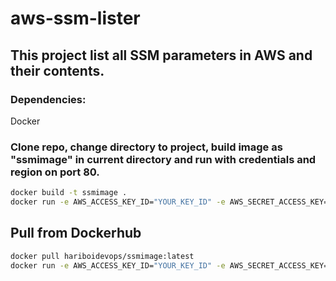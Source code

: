 # aws-ssm-lister

## This project list all SSM parameters in AWS and their contents.

### Dependencies:
Docker

### Clone repo, change directory to project, build image as "ssmimage" in current directory and run with credentials and region on port 80.

``` bash
docker build -t ssmimage .
docker run -e AWS_ACCESS_KEY_ID="YOUR_KEY_ID" -e AWS_SECRET_ACCESS_KEY="YOUR_ACCESS_KEY" -e AWS_DEFAULT_REGION=YOUR_REGION -p 80:80 ssmimage
```


## Pull from Dockerhub

``` bash
docker pull hariboidevops/ssmimage:latest
docker run -e AWS_ACCESS_KEY_ID="YOUR_KEY_ID" -e AWS_SECRET_ACCESS_KEY="YOUR_ACCESS_KEY" -e AWS_DEFAULT_REGION=YOUR_REGION -p 80:80 hariboidevops/ssmimage:latest
```
